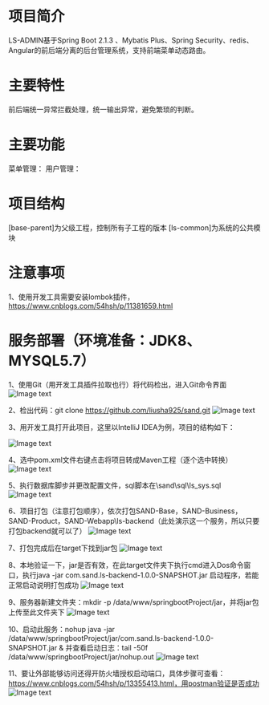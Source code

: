 # 项目简介
LS-ADMIN基于Spring Boot 2.1.3 、Mybatis Plus、Spring Security、redis、Angular的前后端分离的后台管理系统，支持前端菜单动态路由。
# 主要特性
前后端统一异常拦截处理，统一输出异常，避免繁琐的判断。
# 主要功能
菜单管理：
用户管理：
# 项目结构
[base-parent]为父级工程，控制所有子工程的版本
[ls-common]为系统的公共模块

# 注意事项
1、使用开发工具需要安装lombok插件，https://www.cnblogs.com/54hsh/p/11381659.html

# 服务部署（环境准备：JDK8、MYSQL5.7）

1、使用Git（用开发工具插件拉取也行）将代码检出，进入Git命令界面
![Image text](https://github.com/liusha925/sand/blob/master/SAND-Webapp/ls-backend/images/001.png)

2、检出代码：git clone https://github.com/liusha925/sand.git
![Image text](https://github.com/liusha925/sand/blob/master/SAND-Webapp/ls-backend/images/002.png)

3、用开发工具打开此项目，这里以IntelliJ IDEA为例，项目的结构如下：
 
![Image text](https://github.com/liusha925/sand/blob/master/SAND-Webapp/ls-backend/images/003.png)

4、选中pom.xml文件右键点击将项目转成Maven工程（逐个选中转换）
![Image text](https://github.com/liusha925/sand/blob/master/SAND-Webapp/ls-backend/images/004.png)

5、执行数据库脚步并更改配置文件，sql脚本在\sand\sql\ls_sys.sql
![Image text](https://github.com/liusha925/sand/blob/master/SAND-Webapp/ls-backend/images/005.png)

6、项目打包（注意打包顺序），依次打包SAND-Base，SAND-Business，SAND-Product，SAND-Webapp\ls-backend（此处演示这一个服务，所以只要打包backend就可以了）
![Image text](https://github.com/liusha925/sand/blob/master/SAND-Webapp/ls-backend/images/006.png)

7、打包完成后在target下找到jar包
![Image text](https://github.com/liusha925/sand/blob/master/SAND-Webapp/ls-backend/images/007.png)

8、本地验证一下，jar是否有效，在此target文件夹下执行cmd进入Dos命令窗口，执行java -jar com.sand.ls-backend-1.0.0-SNAPSHOT.jar 启动程序，若能正常启动说明打包成功
![Image text](https://github.com/liusha925/sand/blob/master/SAND-Webapp/ls-backend/images/008.png)

9、服务器新建文件夹：mkdir -p /data/www/springbootProject/jar，并将jar包上传至此文件夹下
![Image text](https://github.com/liusha925/sand/blob/master/SAND-Webapp/ls-backend/images/009.png)

10、启动此服务：nohup java -jar /data/www/springbootProject/jar/com.sand.ls-backend-1.0.0-SNAPSHOT.jar &
并查看启动日志：tail -50f /data/www/springbootProject/jar/nohup.out
![Image text](https://github.com/liusha925/sand/blob/master/SAND-Webapp/ls-backend/images/010.png)

11、要让外部能够访问还得开防火墙授权启动端口，具体步骤可查看：https://www.cnblogs.com/54hsh/p/13355413.html，用postman验证是否成功
![Image text](https://github.com/liusha925/sand/blob/master/SAND-Webapp/ls-backend/images/011.png)
